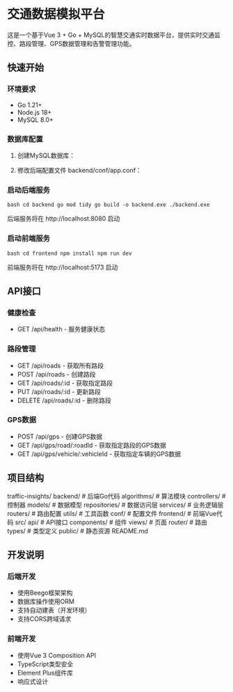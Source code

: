 ﻿# 交通数据模拟平台

这是一个基于Vue 3 + Go + MySQL的智慧交通实时数据平台，提供实时交通监控、路段管理、GPS数据管理和告警管理功能。

## 快速开始

### 环境要求
- Go 1.21+
- Node.js 18+
- MySQL 8.0+

### 数据库配置
1. 创建MySQL数据库：

2. 修改后端配置文件 backend/conf/app.conf：

### 启动后端服务
`bash
cd backend
go mod tidy
go build -o backend.exe
./backend.exe
`

后端服务将在 http://localhost:8080 启动

### 启动前端服务
`bash
cd frontend
npm install
npm run dev
`

前端服务将在 http://localhost:5173 启动

## API接口

### 健康检查
- GET /api/health - 服务健康状态

### 路段管理
- GET /api/roads - 获取所有路段
- POST /api/roads - 创建路段
- GET /api/roads/:id - 获取指定路段
- PUT /api/roads/:id - 更新路段
- DELETE /api/roads/:id - 删除路段

### GPS数据
- POST /api/gps - 创建GPS数据
- GET /api/gps/road/:roadId - 获取指定路段的GPS数据
- GET /api/gps/vehicle/:vehicleId - 获取指定车辆的GPS数据

## 项目结构


traffic-insights/
 backend/                 # 后端Go代码
    algorithms/         # 算法模块
    controllers/        # 控制器
    models/            # 数据模型
    repositories/      # 数据访问层
    services/          # 业务逻辑层
    routers/           # 路由配置
    utils/             # 工具函数
    conf/              # 配置文件
 frontend/               # 前端Vue代码
    src/
       api/           # API接口
       components/    # 组件
       views/         # 页面
       router/        # 路由
       types/         # 类型定义
    public/            # 静态资源
 README.md


## 开发说明

### 后端开发
- 使用Beego框架架构
- 数据库操作使用ORM
- 支持自动建表（开发环境）
- 支持CORS跨域请求

### 前端开发
- 使用Vue 3 Composition API
- TypeScript类型安全
- Element Plus组件库
- 响应式设计





